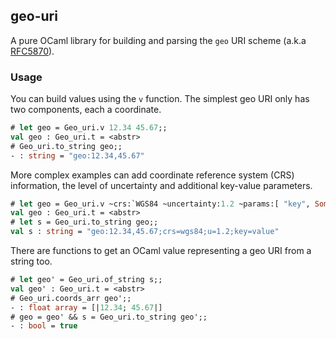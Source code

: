 geo-uri
-------

A pure OCaml library for building and parsing the `geo` URI scheme (a.k.a [RFC5870](https://datatracker.ietf.org/doc/html/rfc5870)).

### Usage

You can build values using the `v` function. The simplest geo URI only has two components, each a coordinate.

```ocaml
# let geo = Geo_uri.v 12.34 45.67;;
val geo : Geo_uri.t = <abstr>
# Geo_uri.to_string geo;;
- : string = "geo:12.34,45.67"
```

More complex examples can add coordinate reference system (CRS) information, the level of uncertainty and additional key-value parameters.

```ocaml
# let geo = Geo_uri.v ~crs:`WGS84 ~uncertainty:1.2 ~params:[ "key", Some "value" ] 12.34 45.67;;
val geo : Geo_uri.t = <abstr>
# let s = Geo_uri.to_string geo;;
val s : string = "geo:12.34,45.67;crs=wgs84;u=1.2;key=value"
```

There are functions to get an OCaml value representing a geo URI from a string too.

```ocaml
# let geo' = Geo_uri.of_string s;;
val geo' : Geo_uri.t = <abstr>
# Geo_uri.coords_arr geo';;
- : float array = [|12.34; 45.67|]
# geo = geo' && s = Geo_uri.to_string geo';;
- : bool = true
```
